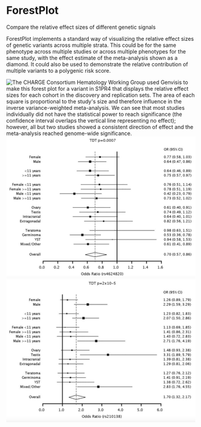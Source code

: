 # ForestPlot

Compare the relative effect sizes of different genetic signals

ForestPlot implements a standard way of visualizing the relative effect sizes of genetic variants across multiple strata. This could be for the same phenotype across multiple studies or across multiple phenotypes for the same study, with the effect estimate of the meta-analysis shown as a diamond. It could also be used to demonstrate the relative contribution of multiple variants to a polygenic risk score.

![The CHARGE Consortium Hematology Working Group used Genvisis to make <a href="https://doi.org/10.1038/ng.3607">this forest plot</a> for a variant in S1PR4 that displays the relative effect sizes for each cohort in the discovery and replication sets. The area of each square is proportional to the study's size and therefore influence in the inverse variance-weighted meta-analysis. We can see that most studies individually did not have the statistical power to reach significance (the confidence interval overlaps the vertical line representing no effect); however, all but two studies showed a consistent direction of effect and the meta-analysis reached genome-wide significance.](/images/ForestPlot_Image1.png)
![[Marcotte et al.](https://doi.org/10.1002/gcc.22457) used Genvisis to create this forest plot for a variant near SPRY4 that had been previously linked to adult testicular cancer and demonstrated that the association was not only generalizable to pediatric testicular cancer but also to other germ cell tumors cancers. Here we see that the association is even stronger for ovarian cancer than testicular cancer (though the confidence intervals are large and overlapping).](/images/ForestPlot_Image2.png)
![Again [Marcotte et al.](https://doi.org/10.1002/gcc.22457) used Genvisis to create this forest plot for a variant near BAK1 that had been previously linked to adult testicular cancer. They found that the overall meta-analysis of pediatric germ cell tumors was largely driven by testicular cancer in boys after they reached puberty and that the associations with other germ cell tumors cancers was minimal (albeit in the same direction).](/images/ForestPlot_Image3.png)
